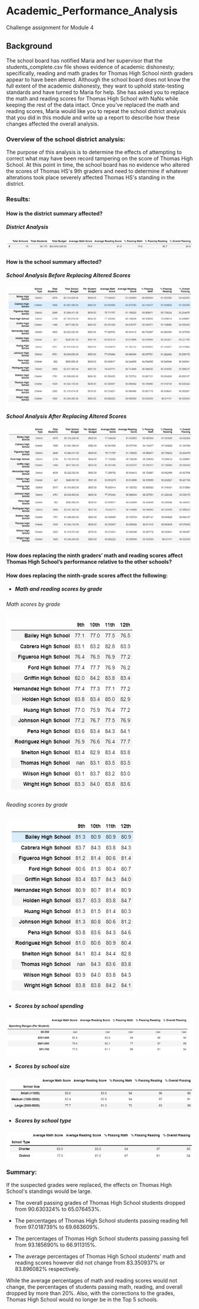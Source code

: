 # Academic_Performance_Analysis
Challenge assignment for Module 4

## Background
The school board has notified Maria and her supervisor that the students_complete.csv file shows evidence of academic dishonesty; specifically, reading and math grades for Thomas High School ninth graders appear to have been altered. Although the school board does not know the full extent of the academic dishonesty, they want to uphold state-testing standards and have turned to Maria for help. She has asked you to replace the math and reading scores for Thomas High School with NaNs while keeping the rest of the data intact. Once you’ve replaced the math and reading scores, Maria would like you to repeat the school district analysis that you did in this module and write up a report to describe how these changes affected the overall analysis.

### Overview of the school district analysis: 
The purpose of this analysis is to determine the effects of attempting to correct what may have been record tampering on the score of Thomas High School. At this point in time, the school board has no evidence who altered the scores of Thomas HS's 9th graders and need to determine if whatever alterations took place severely affected Thomas HS's standing in the district.   

### Results: 

#### How is the district summary affected?

##### District Analysis
![District Analysis](https://github.com/Itgotworse26/Academic_Performance_Analysis/blob/main/Results/District_Summary.PNG)


#### How is the school summary affected?

##### School Analysis Before Replacing Altered Scores
![School Analysis Before Replacing Altered Scores](https://github.com/Itgotworse26/Academic_Performance_Analysis/blob/main/Results/per_school_summary_df_Altered.PNG)


##### School Analysis After Replacing Altered Scores
![School Analysis After Replacing Altered Scores](https://github.com/Itgotworse26/Academic_Performance_Analysis/blob/main/Results/per_school_summary_df_Correct.PNG)


#### How does replacing the ninth graders’ math and reading scores affect Thomas High School’s performance relative to the other schools?
#### How does replacing the ninth-grade scores affect the following:

* ##### Math and reading scores by grade

###### Math scores by grade
![Math scores by grade](https://github.com/Itgotworse26/Academic_Performance_Analysis/blob/main/Results/Math_Scores_by_Grade.PNG)

###### Reading scores by grade
![Reading scores by grade](https://github.com/Itgotworse26/Academic_Performance_Analysis/blob/main/Results/Reading_Scores_by_Grade.PNG)

* ##### Scores by school spending
![Scores by school spending](https://github.com/Itgotworse26/Academic_Performance_Analysis/blob/main/Results/Scores_by_Spending.PNG)

* ##### Scores by school size
![Scores by school size](https://github.com/Itgotworse26/Academic_Performance_Analysis/blob/main/Results/Scores_by_Size.PNG)

* ##### Scores by school type
![Scores by school type](https://github.com/Itgotworse26/Academic_Performance_Analysis/blob/main/Results/Scores_by_Type.PNG)

### Summary: 
If the suspected grades were replaced, the effects on Thomas High School's standings would be large.

* The overall passing grades of Thomas High School students dropped from 90.630324% to 65.076453%.

* The percentages of Thomas High School students passing reading fell from 97.018739% to 69.663609%.

* The percentages of Thomas High School students passing passing fell from 93.185690% to 66.911315%.

* The average percentages of Thomas High School students' math and reading scores however did not change from 83.350937% or 83.896082% respectively. 

While the average percentages of math and reading scores would not change, the percentages of students passing math, reading, and overall dropped by more than 20%. Also, with the corrections to the grades, Thomas High School would no longer be in the Top 5 schools.